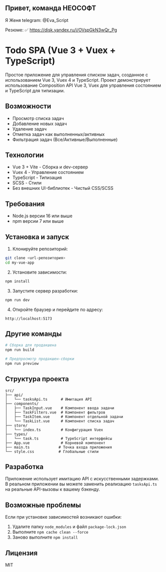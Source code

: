 ## Привет, команда НЕОСОФТ

Я Женя telegram: @Eva_Script

Резюме: 
✅ https://disk.yandex.ru/i/OVspGkN3wQr_Pg

# Todo SPA (Vue 3 + Vuex + TypeScript)

Простое приложение для управления списком задач, созданное с использованием Vue 3, Vuex 4 и TypeScript. Проект демонстрирует использование Composition API Vue 3, Vuex для управления состоянием и TypeScript для типизации.

## Возможности

- Просмотр списка задач
- Добавление новых задач
- Удаление задач
- Отметка задач как выполненных/активных
- Фильтрация задач (Все/Активные/Выполненные)

## Технологии

- Vue 3 + Vite - Сборка и dev-сервер
- Vuex 4 - Управление состоянием
- TypeScript - Типизация
- SCSS - Стили
- Без внешних UI-библиотек - Чистый CSS/SCSS

## Требования

- Node.js версии 16 или выше
- npm версии 7 или выше

## Установка и запуск

1. Клонируйте репозиторий:
```bash
git clone <url-репозитория>
cd my-vue-app
```

2. Установите зависимости:
```bash
npm install
```

3. Запустите сервер разработки:
```bash
npm run dev
```

4. Откройте браузер и перейдите по адресу:
```
http://localhost:5173
```

## Другие команды

```bash
# Сборка для продакшена
npm run build

# Предпросмотр продакшен-сборки
npm run preview
```

## Структура проекта

```
src/
├── api/
│   └── tasksApi.ts      # Имитация API
├── components/
│   ├── TaskInput.vue    # Компонент ввода задачи
│   ├── TaskFilters.vue  # Компонент фильтров
│   ├── TaskItem.vue     # Компонент отдельной задачи
│   └── TaskList.vue     # Компонент списка задач
├── store/
│   └── index.ts         # Конфигурация Vuex
├── types/
│   └── task.ts          # TypeScript интерфейсы
├── App.vue              # Корневой компонент
├── main.ts             # Точка входа приложения
└── style.css           # Глобальные стили
```

## Разработка

Приложение использует имитацию API с искусственными задержками. В реальном приложении вы можете заменить реализацию `tasksApi.ts` на реальные API-вызовы к вашему бэкенду.

## Возможные проблемы

Если при установке зависимостей возникают ошибки:
1. Удалите папку `node_modules` и файл `package-lock.json`
2. Выполните `npm cache clean --force`
3. Заново выполните `npm install`

## Лицензия

MIT
